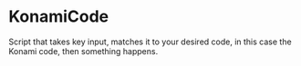 # KonamiCode
Script that takes key input, matches it to your desired code, in this case the Konami code, then something happens.
